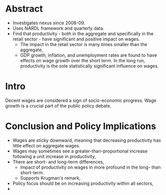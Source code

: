 # Abstract
- Investigates nexus since 2008-09.
- Uses NARDL framework and quarterly data.
- Find that productivity - both in the aggregate and specifically in the retail sector - have significant and positive impact on wages.
	- The impact in the retail sector is many times smaller than the aggregate,
	- GDP growth, inflation, and unemployment rates are found to have effects on wage growth over the short term. In the long run, productivity is the sole statistically significant influence on wages.
# Intro
Decent wages are considered a sign of socio-economic progress.
Wage growth is a crucial part of the public policy debate.
# Conclusion and Policy Implications
- Wages are sticky downward, meaning that decreasing productivity has little effect on aggregate wages.
- Wages may sometimes see a greater-than-proportional increase following a unit increase in productivity,
- There are short- and long-term differences,
	- Impact of productivity on wages in more profound in the long- than short-term.
	- Supports Krugman's remark,
- Policy focus should be on increasing productivity within all sectors,
- 